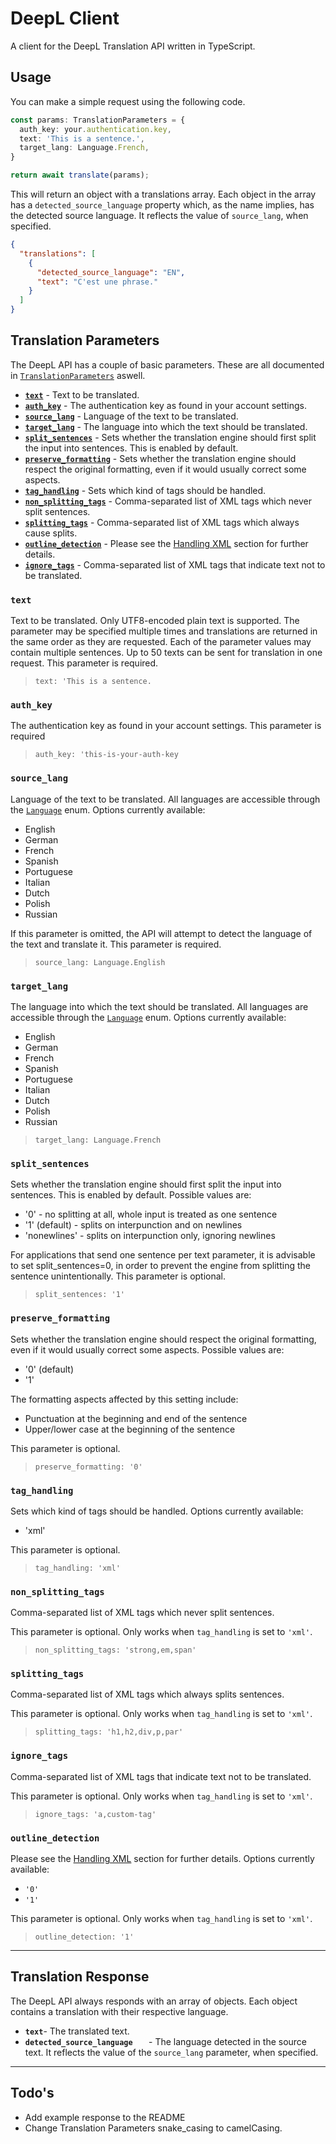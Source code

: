 # DeepL Client
A client for the DeepL Translation API written in TypeScript.

## Usage
You can make a simple request using the following code.
```typescript
const params: TranslationParameters = {
  auth_key: your.authentication.key,
  text: 'This is a sentence.',
  target_lang: Language.French,
}

return await translate(params);
```

This will return an object with a translations array. Each object in the array has a `detected_source_language` property which, as the name implies, has the detected source language. It reflects the value of `source_lang`, when specified.
```json
{
  "translations": [
    {
      "detected_source_language": "EN",
      "text": "C'est une phrase."
    }
  ]
}
```

## Translation Parameters
The DeepL API has a couple of basic parameters. These are all documented in [`TranslationParameters`](https://github.com/GillesWHC/deepl-client/blob/master/src/interfaces/translationParameters.ts) aswell.

- [**`text`**](#Text) - Text to be translated.
- [**`auth_key`**](#auth_key) - The authentication key as found in your account settings.
- [**`source_lang`**](#source_lang) - Language of the text to be translated.
- [**`target_lang`**](#target_lang) - The language into which the text should be translated.
- [**`split_sentences`**](#split_sentences) - Sets whether the translation engine should first split the input into sentences. This is enabled by default. 
- [**`preserve_formatting`**](#preserve_formatting) - Sets whether the translation engine should respect the original formatting, even if it would usually correct some aspects.
- [**`tag_handling`**](#tag_handling) - Sets which kind of tags should be handled.
- [**`non_splitting_tags`**](#non_splitting_tags) - Comma-separated list of XML tags which never split sentences.
- [**`splitting_tags`**](#splitting_tags) - Comma-separated list of XML tags which always cause splits.
- [**`outline_detection`**](#outline_detection) - Please see the [Handling XML](https://www.deepl.com/docs-api.html?part=xml) section for further details.
- [**`ignore_tags`**](#ignore_tags) - Comma-separated list of XML tags that indicate text not to be translated.

### `text`

Text to be translated. Only UTF8-encoded plain text is supported. The parameter may be specified multiple times and translations are returned in the same order as they are requested. Each of the parameter values may contain multiple sentences. Up to 50 texts can be sent for translation in one request. This parameter is required.
> `text: 'This is a sentence.`

### `auth_key`
The authentication key as found in your account settings. This parameter is required
> `auth_key: 'this-is-your-auth-key`

### `source_lang`
Language of the text to be translated. All languages are accessible through the [`Language`](https://github.com/GillesWHC/deepl-client/blob/master/src/enums/language.ts) enum. Options currently available:

* English
* German
* French
* Spanish
* Portuguese
* Italian
* Dutch
* Polish
* Russian

If this parameter is omitted, the API will attempt to detect the language of the text and translate it. This parameter is required.
> `source_lang: Language.English`

### `target_lang`
The language into which the text should be translated. All languages are accessible through the [`Language`](https://github.com/GillesWHC/deepl-client/blob/master/src/enums/language.ts) enum. Options currently available:

* English
* German
* French
* Spanish
* Portuguese
* Italian
* Dutch
* Polish
* Russian

> `target_lang: Language.French`

### `split_sentences`
Sets whether the translation engine should first split the input into sentences. This is enabled by default. Possible values are:
* '0' - no splitting at all, whole input is treated as one sentence
* '1' (default) - splits on interpunction and on newlines
* 'nonewlines' - splits on interpunction only, ignoring newlines

For applications that send one sentence per text parameter, it is advisable to set split_sentences=0, in order to prevent the engine from splitting the sentence unintentionally. This parameter is optional.

> `split_sentences: '1'`

### `preserve_formatting`
Sets whether the translation engine should respect the original formatting, even if it would usually correct some aspects. Possible values are:
* '0' (default)
* '1'

The formatting aspects affected by this setting include:
* Punctuation at the beginning and end of the sentence
* Upper/lower case at the beginning of the sentence

This parameter is optional.

> `preserve_formatting: '0'`

### `tag_handling`
Sets which kind of tags should be handled. Options currently available:
* 'xml'

This parameter is optional.

> `tag_handling: 'xml'`

### `non_splitting_tags`
Comma-separated list of XML tags which never split sentences. 

This parameter is optional. Only works when `tag_handling` is set to `'xml'`.

> `non_splitting_tags: 'strong,em,span'`

### `splitting_tags`
Comma-separated list of XML tags which always splits sentences.

This parameter is optional. Only works when `tag_handling` is set to `'xml'`.

> `splitting_tags: 'h1,h2,div,p,par'`

### `ignore_tags`
Comma-separated list of XML tags that indicate text not to be translated.

This parameter is optional. Only works when `tag_handling` is set to `'xml'`.

> `ignore_tags: 'a,custom-tag'`

### `outline_detection`
Please see the [Handling XML](https://www.deepl.com/docs-api.html?part=xml) section for further details. Options currently available:
* `'0'`
* `'1'`

This parameter is optional. Only works when `tag_handling` is set to `'xml'`.

> `outline_detection: '1'`

---


## Translation Response
The DeepL API always responds with an array of objects. Each object contains a translation with their respective language.

- **`text`**- The translated text.
- **`detected_source_language	`** - The language detected in the source text. It reflects the value of the `source_lang` parameter, when specified.

---

## Todo's
- Add example response to the README
- Change Translation Parameters snake_casing to camelCasing.